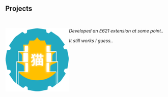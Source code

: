 
<br>

## Projects

<br>

<img
    src = 'https://raw.githubusercontent.com/LewdTechnologies/.GitHub/main/Resources/Neko.png'
    align = left
    width = 200
/>

*Developed an E621 extension at some point..*

*It still works I guess..*

